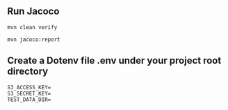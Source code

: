 ## Run Jacoco

```
mvn clean verify
```

```
mvn jacoco:report
```

## Create a Dotenv file .env under your project root directory 

```
S3_ACCESS_KEY=
S3_SECRET_KEY=
TEST_DATA_DIR=
```

##